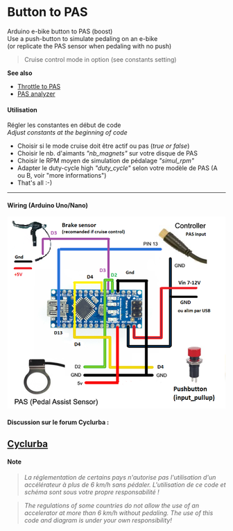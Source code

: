 # Button to PAS
Arduino e-bike button to PAS (boost)\
Use a push-button to simulate pedaling on an e-bike \
(or replicate the PAS sensor when pedaling with no push)

> Cruise control mode in option (see constants setting)

**See also**   
- [Throttle to PAS](https://github.com/Chris741233/throttle-to-PAS)
- [PAS analyzer](https://github.com/Chris741233/PAS_analyzer)

#### Utilisation
Régler les constantes en début de code \
*Adjust constants at the beginning of code*

- Choisir si le mode cruise doit être actif ou pas (*true or false*)
- Choisir le nb. d'aimants *"nb_magnets"* sur votre disque de PAS 
- Choisir le RPM moyen de simulation de pédalage *"simul_rpm"*
- Adapter le duty-cycle high *"duty_cycle"* selon votre modèle de PAS (A ou B, voir "more informations")
- That's all :-)

---


#### Wiring (Arduino Uno/Nano)

<p align="left">
  <img src="./button_to_pas/img/button-diagram.png" width="600" title="Arduino pinouts">
</p>

#### Discussion sur le forum Cyclurba :
[Cyclurba](https://cyclurba.fr/forum/forum_discussion.php?from=11&discussionID=31032&messageID=741856&rubriqueID=87)
---

#### Note
  
> *La réglementation de certains pays n'autorise pas l'utilisation d'un accélérateur à plus de 6 km/h sans pédaler.*
*L'utilisation de ce code et schéma sont sous votre propre responsabilité !* 


> *The regulations of some countries do not allow the use of an accelerator at more than 6 km/h without pedaling.*
*The use of this code and diagram is under your own responsibility!*

